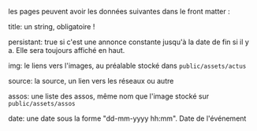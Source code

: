 les pages peuvent avoir les données suivantes dans le front matter :


title: un string, obligatoire !

persistant: true si c'est une annonce constante jusqu'à la date de fin si il y a. Elle sera toujours affiché en haut.

img: le liens vers l'images, au préalable stocké dans `public/assets/actus`

source: la source, un lien vers les réseaux ou autre

assos: une liste des assos, même nom que l'image stocké sur `public/assets/assos`

date: une date sous la forme "dd-mm-yyyy hh:mm". Date de l'événement